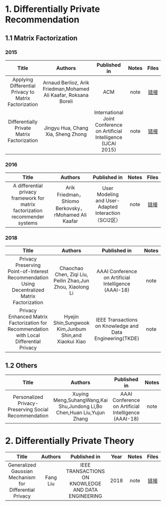 # 1. Differentially Private Recommendation
## 1.1 Matrix Factorization
### 2015
Title|Authors|Published in|Notes|Files
:---:|:---:|:---:|:---:|:---:
Applying Differential Privacy to Matrix Factorization|Arnaud Berlioz, Arik Friedman,Mohamed Ali Kaafar, Roksana Boreli|ACM|note|[链接](http://dx.doi.org/10.1145/2792838.2800173)
Differentially Private Matrix Factorization|Jingyu Hua, Chang Xia, Sheng Zhong|International Joint Conference on Artificial Intelligence (IJCAI 2015)|note|[链接](https://www.aaai.org/ocs/index.php/IJCAI/IJCAI15/paper/viewPaper/11228)
### 2016
Title|Authors|Published in|Notes|Files
:---:|:---:|:---:|:---:|:---:
A differential privacy framework for matrix factorization recommender systems|Arik Friedman，Shlomo Berkovsky，rMohamed Ali Kaafar|User Modeling and User-Adapted Interaction（SCI2区）|note|[链接](https://link.springer.com/content/pdf/10.1007%2Fs11257-016-9177-7.pdf)
### 2018
Title|Authors|Published in|Notes|Files
:---:|:---:|:---:|:---:|:---:
Privacy Preserving Point-of-Interest Recommendation Using Decentralized Matrix Factorization|Chaochao Chen, Ziqi Liu, Peilin Zhao,Jun Zhou, Xiaolong Li|AAAI Conference on Artificial Intelligence (AAAI-18)|note|[链接](https://aaai.org/ocs/index.php/AAAI/AAAI18/paper/view/16123)
Privacy Enhanced Matrix Factorization for Recommendation with Local Differential Privacy|Hyejin Shin,Sungwook Kim,Junbum Shin,and Xiaokui Xiao|IEEE Transactions on Knowledge and Data Engineering(TKDE)|note|[链接](https://ieeexplore.ieee.org/document/8290673)

## 1.2 Others
Title|Authors|Published in|Notes|Files
:---:|:---:|:---:|:---:|:---:
Personalized Privacy-Preserving Social Recommendation|Xuying Meng,SuhangWang,Kai Shu,Jundong Li,Bo Chen,Huan Liu,Yujun Zhang|AAAI Conference on Artificial Intelligence (AAAI-18)|note|[链接](http://www.public.asu.edu/~jundongl/paper/AAAI18_PrivSR.pdf)


# 2. Differentially Private Theory
Title|Authors|Published in|Year|Notes|Files
:---:|:---:|:---:|:---:|:---:|:---:
Generalized Gaussian Mechanism for Differential Privacy|Fang Liu|IEEE TRANSACTIONS ON KNOWLEDGE AND DATA ENGINEERING|2018|note|[链接](https://ieeexplore.ieee.org/document/8375673)
